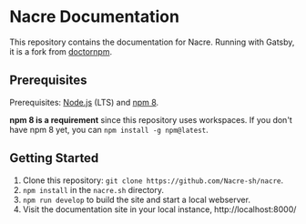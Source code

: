 # Nacre Documentation

This repository contains the documentation for Nacre. Running with Gatsby, it is a fork from [doctornpm](https://github.com/npm/doctornpm).

## Prerequisites

Prerequisites: [Node.js](https://nodejs.org/en/) (LTS) and [npm 8](https://github.com/npm/cli).

**npm 8 is a requirement** since this repository uses workspaces. If you don't have npm 8 yet, you can `npm install -g npm@latest`.

## Getting Started

1. Clone this repository: `git clone https://github.com/Nacre-sh/nacre`.
2. `npm install` in the `nacre.sh` directory.
3. `npm run develop` to build the site and start a local webserver.
4. Visit the documentation site in your local instance, http://localhost:8000/
